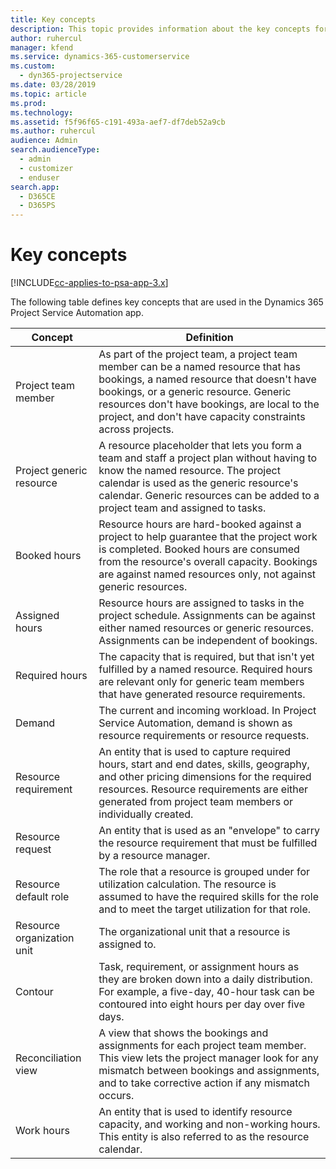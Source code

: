```yaml
---
title: Key concepts
description: This topic provides information about the key concepts for resource management in Project Service Automation.
author: ruhercul
manager: kfend
ms.service: dynamics-365-customerservice
ms.custom: 
  - dyn365-projectservice
ms.date: 03/28/2019
ms.topic: article
ms.prod: 
ms.technology: 
ms.assetid: f5f96f65-c191-493a-aef7-df7deb52a9cb
ms.author: ruhercul
audience: Admin
search.audienceType: 
  - admin
  - customizer
  - enduser
search.app: 
  - D365CE
  - D365PS
---
```


# Key concepts

[!INCLUDE[cc-applies-to-psa-app-3.x](../includes/cc-applies-to-psa-app-3x.md)]

The following table defines key concepts that are used in the Dynamics 365 Project Service Automation app.

| Concept                    | Definition |
|----------------------------|------------|
| Project team member        | As part of the project team, a project team member can be a named resource that has bookings, a named resource that doesn't have bookings, or a generic resource. Generic resources don't have bookings, are local to the project, and don't have capacity constraints across projects. |
| Project generic resource   | A resource placeholder that lets you form a team and staff a project plan without having to know the named resource. The project calendar is used as the generic resource's calendar. Generic resources can be added to a project team and assigned to tasks. |
| Booked hours               | Resource hours are hard-booked against a project to help guarantee that the project work is completed. Booked hours are consumed from the resource's overall capacity. Bookings are against named resources only, not against generic resources. |
| Assigned hours             | Resource hours are assigned to tasks in the project schedule. Assignments can be against either named resources or generic resources. Assignments can be independent of bookings. |
| Required hours             | The capacity that is required, but that isn't yet fulfilled by a named resource. Required hours are relevant only for generic team members that have generated resource requirements. |
| Demand                     | The current and incoming workload. In Project Service Automation, demand is shown as resource requirements or resource requests. |
| Resource requirement       | An entity that is used to capture required hours, start and end dates, skills, geography, and other pricing dimensions for the required resources. Resource requirements are either generated from project team members or individually created. |
| Resource request           | An entity that is used as an "envelope" to carry the resource requirement that must be fulfilled by a resource manager. |
| Resource default role      | The role that a resource is grouped under for utilization calculation. The resource is assumed to have the required skills for the role and to meet the target utilization for that role. |
| Resource organization unit | The organizational unit that a resource is assigned to. |
| Contour                    | Task, requirement, or assignment hours as they are broken down into a daily distribution. For example, a five-day, 40-hour task can be contoured into eight hours per day over five days. |
| Reconciliation view        | A view that shows the bookings and assignments for each project team member. This view lets the project manager look for any mismatch between bookings and assignments, and to take corrective action if any mismatch occurs. |
| Work hours                 | An entity that is used to identify resource capacity, and working and non-working hours. This entity is also referred to as the resource calendar. |
